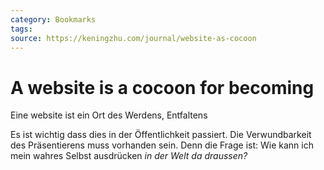 ```yaml
---
category: Bookmarks
tags: 
source: https://keningzhu.com/journal/website-as-cocoon
---
```

# A website is a cocoon for becoming

Eine website ist ein Ort des Werdens, Entfaltens

Es ist wichtig dass dies in der Öffentlichkeit passiert.
Die Verwundbarkeit des Präsentierens muss vorhanden sein.
Denn die Frage ist: Wie kann ich mein wahres Selbst ausdrücken _in der Welt da draussen?_


